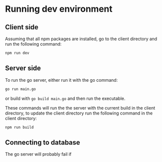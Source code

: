# Running dev environment
## Client side
Assuming that all npm packages are installed, go to the client directory and run the following command:
```bash
npm run dev
```

## Server side
To run the go server, either run it with the go command:
```bash
go run main.go
``` 
or build with `go build main.go` and then run the executable.

These commands will run the the server with the current build in the client directory, to update the client directory run the following command in the client directory:
```bash
npm run build
```

## Connecting to database
The go server will probably fail if 
